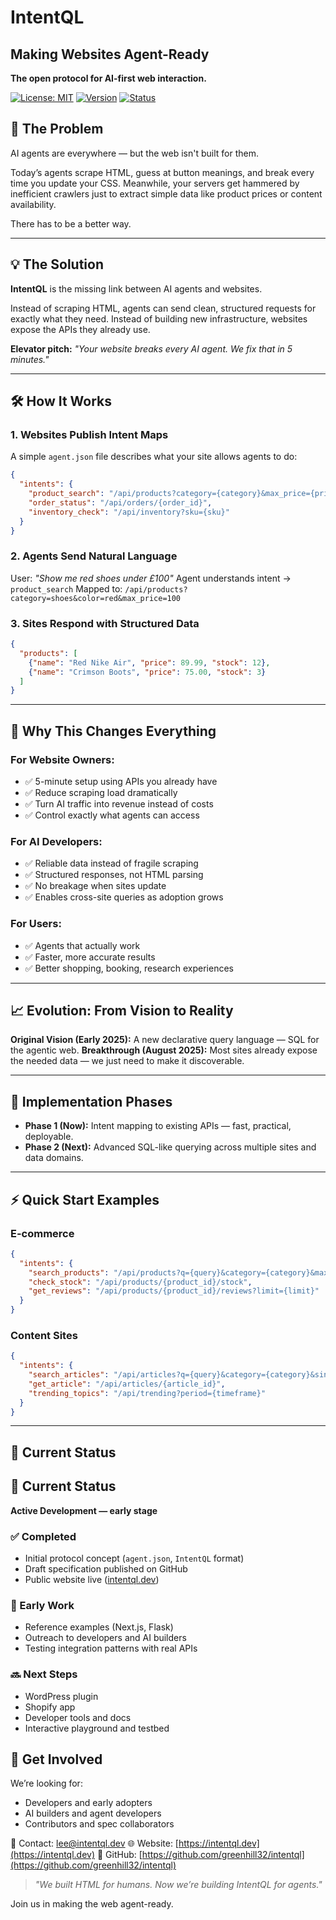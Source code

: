 # IntentQL

## Making Websites Agent-Ready

**The open protocol for AI-first web interaction.**

[![License: MIT](https://img.shields.io/badge/License-MIT-yellow.svg)](https://opensource.org/licenses/MIT)
[![Version](https://img.shields.io/badge/Version-0.2.0-blue.svg)](https://github.com/greenhill32/intentql/releases)
[![Status](https://img.shields.io/badge/Status-Active-green.svg)](https://github.com/greenhill32/intentql)




## 🚨 The Problem

AI agents are everywhere — but the web isn't built for them.

Today’s agents scrape HTML, guess at button meanings, and break every time you update your CSS. Meanwhile, your servers get hammered by inefficient crawlers just to extract simple data like product prices or content availability.

There has to be a better way.

---

## 💡 The Solution

**IntentQL** is the missing link between AI agents and websites.

Instead of scraping HTML, agents can send clean, structured requests for exactly what they need. Instead of building new infrastructure, websites expose the APIs they already use.

**Elevator pitch:** *"Your website breaks every AI agent. We fix that in 5 minutes."*

---

## 🛠 How It Works

### 1. Websites Publish Intent Maps

A simple `agent.json` file describes what your site allows agents to do:

```json
{
  "intents": {
    "product_search": "/api/products?category={category}&max_price={price}",
    "order_status": "/api/orders/{order_id}",
    "inventory_check": "/api/inventory?sku={sku}"
  }
}
```

### 2. Agents Send Natural Language

User: *"Show me red shoes under £100"*
Agent understands intent → `product_search`
Mapped to: `/api/products?category=shoes&color=red&max_price=100`

### 3. Sites Respond with Structured Data

```json
{
  "products": [
    {"name": "Red Nike Air", "price": 89.99, "stock": 12},
    {"name": "Crimson Boots", "price": 75.00, "stock": 3}
  ]
}
```

---

## 🚀 Why This Changes Everything

### For Website Owners:

* ✅ 5-minute setup using APIs you already have
* ✅ Reduce scraping load dramatically
* ✅ Turn AI traffic into revenue instead of costs
* ✅ Control exactly what agents can access

### For AI Developers:

* ✅ Reliable data instead of fragile scraping
* ✅ Structured responses, not HTML parsing
* ✅ No breakage when sites update
* ✅ Enables cross-site queries as adoption grows

### For Users:

* ✅ Agents that actually work
* ✅ Faster, more accurate results
* ✅ Better shopping, booking, research experiences

---

## 📈 Evolution: From Vision to Reality

**Original Vision (Early 2025):** A new declarative query language — SQL for the agentic web.
**Breakthrough (August 2025):** Most sites already expose the needed data — we just need to make it discoverable.

---

## 🔄 Implementation Phases

* **Phase 1 (Now):** Intent mapping to existing APIs — fast, practical, deployable.
* **Phase 2 (Next):** Advanced SQL-like querying across multiple sites and data domains.

---

## ⚡ Quick Start Examples

### E-commerce

```json
{
  "intents": {
    "search_products": "/api/products?q={query}&category={category}&max_price={max_price}",
    "check_stock": "/api/products/{product_id}/stock",
    "get_reviews": "/api/products/{product_id}/reviews?limit={limit}"
  }
}
```

### Content Sites

```json
{
  "intents": {
    "search_articles": "/api/articles?q={query}&category={category}&since={date}",
    "get_article": "/api/articles/{article_id}",
    "trending_topics": "/api/trending?period={timeframe}"
  }
}
```

---

## 📌 Current Status

## 📌 Current Status

**Active Development — early stage**

### ✅ Completed
- Initial protocol concept (`agent.json`, `IntentQL` format)
- Draft specification published on GitHub
- Public website live ([intentql.dev](https://intentql.dev))

### 🔄 Early Work
- Reference examples (Next.js, Flask)
- Outreach to developers and AI builders
- Testing integration patterns with real APIs

### 🔜 Next Steps
- WordPress plugin
- Shopify app
- Developer tools and docs
- Interactive playground and testbed
## 🙌 Get Involved

We’re looking for:

* Developers and early adopters
* AI builders and agent developers
* Contributors and spec collaborators

📩 Contact: lee@intentql.dev
🌐 Website: [https://intentql.dev](https://intentql.dev)
🐙 GitHub: [https://github.com/greenhill32/intentql](https://github.com/greenhill32/intentql)

> *"We built HTML for humans. Now we’re building IntentQL for agents."*

Join us in making the web agent-ready.
